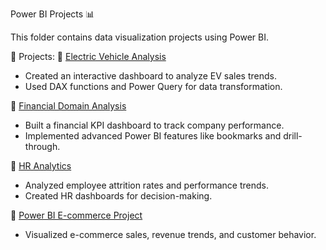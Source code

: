 Power BI Projects 📊

This folder contains data visualization projects using Power BI.

📌 Projects:
🔹 [Electric Vehicle Analysis](./Electric-Vehicle-Analysis/)
- Created an interactive dashboard to analyze EV sales trends.
- Used DAX functions and Power Query for data transformation.

🔹 [Financial Domain Analysis](./Financial-Domain/)
- Built a financial KPI dashboard to track company performance.
- Implemented advanced Power BI features like bookmarks and drill-through.

🔹 [HR Analytics](./HR-Analytics/)
- Analyzed employee attrition rates and performance trends.
- Created HR dashboards for decision-making.

🔹 [Power BI E-commerce Project](./PowerBI-Ecommerce-Project/)
- Visualized e-commerce sales, revenue trends, and customer behavior.
